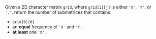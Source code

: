 Given a 2D character matrix `grid`, where `grid[i][j]` is either `'X'`, `'Y'`, or `'.'`, return the number of submatrices that contains:

- `grid[0][0]`
- an **equal** frequency of `'X'` and `'Y'`.
- **at least** one `'X'`.